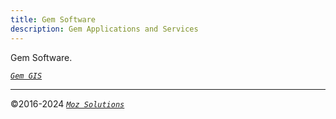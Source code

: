 ```yaml
---
title: Gem Software
description: Gem Applications and Services
---
```

Gem Software.

[*`Gem GIS`*](/gem/gis)

---
©2016-2024 [*`Moz Solutions`*](/)
